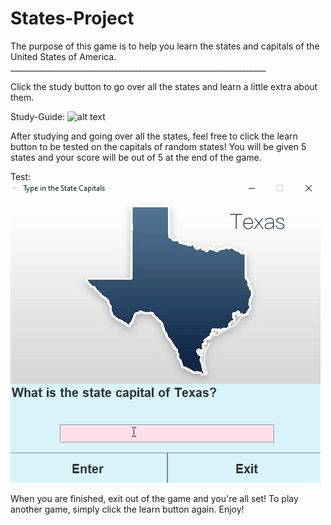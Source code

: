 # States-Project

The purpose of this game is to help you learn the states and capitals 
of the United States of America. 
________________________________________________________________</br>

Click the study button to go over all the states and learn a little extra 
about them. </br>

Study-Guide: 
![alt text](https://github.com/fowler-mychale/States-Project/blob/master/study.gif "Study Guide")</br>



After studying and going over all the states, feel free to click the learn 
button to be tested on the capitals of random states! You will be given 
5 states and your score will be out of 5 at the end of the game. </br>

Test:</br>
![alt text](https://github.com/fowler-mychale/States-Project/blob/master/test.gif "Study Guide")

When you are finished, exit out of the game and you're all set! 
To play another game, simply click the learn button again. Enjoy!
